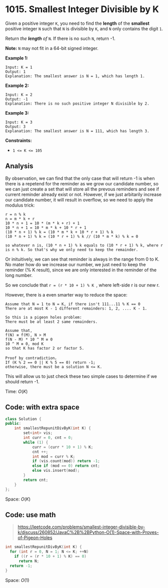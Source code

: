 # 1015. Smallest Integer Divisible by K

Given a positive integer `K`, you need to find the **length** of the **smallest** positive integer `N` such that `N` is divisible by `K`, and `N` only contains the digit `1`.

Return *the **length** of* `N`. If there is no such `N`, return -1.

**Note:** `N` may not fit in a 64-bit signed integer.

 

**Example 1:**

```
Input: K = 1
Output: 1
Explanation: The smallest answer is N = 1, which has length 1.
```

**Example 2:**

```
Input: K = 2
Output: -1
Explanation: There is no such positive integer N divisible by 2.
```

**Example 3:**

```
Input: K = 3
Output: 3
Explanation: The smallest answer is N = 111, which has length 3.
```

 

**Constraints:**

- `1 <= K <= 105`

## Analysis

By observation, we can find that the only case that will return -1 is when there is a repetend for the reminder as we grow our candidate number, so we can just create a set that will store all the prevous reminders and see if current reminder already exist or not. However, if we just arbitarily increase our candidate number, it will result in overflow, so we need to apply the modulus trick:

```
r = n % k
n = m * k + r
10 * n + 1 = 10 * (m * k + r) + 1
10 * n + 1 = 10 * m * k + 10 * r + 1
(10 * n + 1) % k = (10 * m * k + 10 * r + 1) % k
(10 * n + 1) % k = (10 * r + 1) % k // (10 * m * k) % k = 0

so whatever n is, (10 * n + 1) % k equals to (10 * r + 1) % k, where r is n % k. So that's why we only need to keep the remainder.
```

Or inituitively, we can see that reminder is always in the range from 0 to K. No mater how do we increase our number, we just need to keep the reminder (% K result), since we are only interested in the reminder of the long number.

So we conclude that `r = (r * 10 + 1) % K `, where left-side r is our new r.

However, there is a even smarter way to reduce the space: 

```
Assume that N = 1 to N = K, if there isn't 111...11 % K == 0
There are at most K - 1 different remainders: 1, 2, .... K - 1.

So this is a pigeon holes problem:
There must be at least 2 same remainders.

Assume that,
f(N) ≡ f(M), N > M
f(N - M) * 10 ^ M ≡ 0
10 ^ M ≡ 0, mod K
so that K has factor 2 or factor 5.

Proof by contradiction，
If (K % 2 == 0 || K % 5 == 0) return -1;
otherwise, there must be a solution N <= K.
```

This will allow us to just check these two simple cases to determine if we should return -1.

Time: $O(K)$

## Code: with extra space

```c++
class Solution {
public:
    int smallestRepunitDivByK(int K) {
        set<int> vis;        
        int curr = 0, cnt = 0;
        while (1) {
            curr = (curr * 10 + 1) % K;
            cnt ++;
            int mod = curr % K;
            if (vis.count(mod)) return -1;
            else if (mod == 0) return cnt;
            else vis.insert(mod);
        }
        return cnt;
    }
};
```

Space: $O(K)$

## Code: use math

> https://leetcode.com/problems/smallest-integer-divisible-by-k/discuss/260852/JavaC%2B%2BPython-O(1)-Space-with-Proves-of-Pigeon-Holes

```c++
int smallestRepunitDivByK(int K) {
  for (int r = 0, N = 1; N <= K; ++N)
    if ((r = (r * 10 + 1) % K) == 0)
      return N;
  return -1;
}
```

Space: $O(1)$

